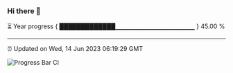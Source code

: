 ### Hi there 👋

⏳ Year progress { █████████████▁▁▁▁▁▁▁▁▁▁▁▁▁▁▁▁▁ } 45.00 %

---

⏰ Updated on Wed, 14 Jun 2023 06:19:29 GMT

![Progress Bar CI](https://github.com/liununu/liununu/workflows/Progress%20Bar%20CI/badge.svg)
